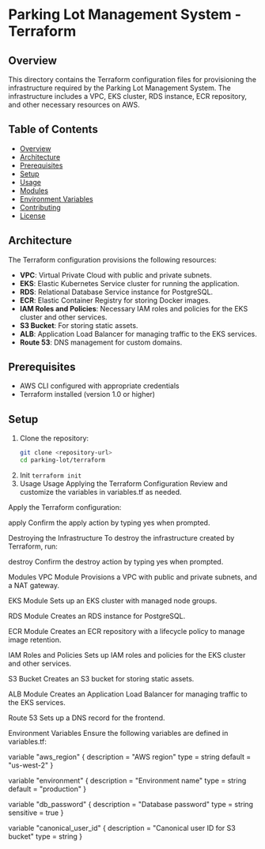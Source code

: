 # Parking Lot Management System - Terraform

## Overview

This directory contains the Terraform configuration files for provisioning the infrastructure required by the Parking Lot Management System. The infrastructure includes a VPC, EKS cluster, RDS instance, ECR repository, and other necessary resources on AWS.

## Table of Contents

- [Overview](#overview)
- [Architecture](#architecture)
- [Prerequisites](#prerequisites)
- [Setup](#setup)
- [Usage](#usage)
- [Modules](#modules)
- [Environment Variables](#environment-variables)
- [Contributing](#contributing)
- [License](#license)

## Architecture

The Terraform configuration provisions the following resources:

- **VPC**: Virtual Private Cloud with public and private subnets.
- **EKS**: Elastic Kubernetes Service cluster for running the application.
- **RDS**: Relational Database Service instance for PostgreSQL.
- **ECR**: Elastic Container Registry for storing Docker images.
- **IAM Roles and Policies**: Necessary IAM roles and policies for the EKS cluster and other services.
- **S3 Bucket**: For storing static assets.
- **ALB**: Application Load Balancer for managing traffic to the EKS services.
- **Route 53**: DNS management for custom domains.

## Prerequisites

- AWS CLI configured with appropriate credentials
- Terraform installed (version 1.0 or higher)

## Setup

1. Clone the repository:
   ```bash
   git clone <repository-url>
   cd parking-lot/terraform
   ```
2. Init
    `terraform init`
3. Usage
Usage
Applying the Terraform Configuration
Review and customize the variables in variables.tf as needed.

Apply the Terraform configuration:

apply
Confirm the apply action by typing yes when prompted.

Destroying the Infrastructure
To destroy the infrastructure created by Terraform, run:

destroy
Confirm the destroy action by typing yes when prompted.

Modules
VPC Module
Provisions a VPC with public and private subnets, and a NAT gateway.

EKS Module
Sets up an EKS cluster with managed node groups.

RDS Module
Creates an RDS instance for PostgreSQL.

ECR Module
Creates an ECR repository with a lifecycle policy to manage image retention.

IAM Roles and Policies
Sets up IAM roles and policies for the EKS cluster and other services.

S3 Bucket
Creates an S3 bucket for storing static assets.

ALB Module
Creates an Application Load Balancer for managing traffic to the EKS services.

Route 53
Sets up a DNS record for the frontend.

Environment Variables
Ensure the following variables are defined in variables.tf:


variable "aws_region" {
  description = "AWS region"
  type        = string
  default     = "us-west-2"
}

variable "environment" {
  description = "Environment name"
  type        = string
  default     = "production"
}

variable "db_password" {
  description = "Database password"
  type        = string
  sensitive   = true
}

variable "canonical_user_id" {
  description = "Canonical user ID for S3 bucket"
  type        = string
}
